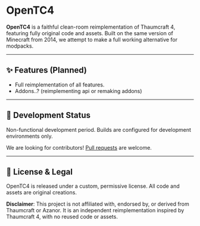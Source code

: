 # OpenTC4

**OpenTC4** is a faithful clean-room reimplementation of Thaumcraft 4, featuring fully original code and assets. Built on the same version of Minecraft from 2014, we attempt to make a full working alternative for modpacks.

---

## ✨ Features (Planned)

- Full reimplementation of all features.
- Addons..? (reimplementing api or remaking addons)

---

## 🚧 Development Status

Non-functional development period. Builds are configured for development environments only.

We are looking for contributors! [Pull requests](https://github.com/opentc4/opentc4/pulls) are welcome.

---

## 📜 License & Legal

OpenTC4 is released under a custom, permissive license. All code and assets are original creations.

**Disclaimer**:
This project is not affiliated with, endorsed by, or derived from Thaumcraft or Azanor. It is an independent reimplementation inspired by Thaumcraft 4, with no reused code or assets.
